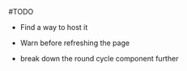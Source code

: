 #TODO
- Find a way to host it
- Warn before refreshing the page

- break down the round cycle component further
